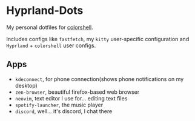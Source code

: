 # Hyprland-Dots
My personal dotfiles for [colorshell](https://github.com/retrozinndev/colorshell).

Includes configs like `fastfetch`, my `kitty` user-specific configuration and `Hyprland` + `colorshell` user configs.

## Apps
- `kdeconnect`, for phone connection(shows phone notifications on my desktop)
- `zen-browser`, beautiful firefox-based web browser
- `neovim`, text editor I use for... editing text files
- `spotify-launcher`, the music player
- `discord`, well... it's discord, I chat there
